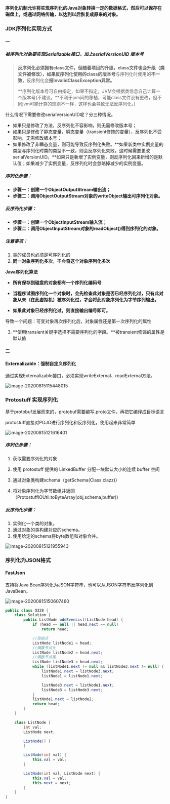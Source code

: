 **序列化机制允许将实现序列化的Java对象转换一定的数据格式，然后可以保存在磁盘上，或通过网络传输，以达到以后恢复成原来的对象。**

### JDK序列化实现方式

#### 一

##### 被序列化对象要实现Serializable接口，加上serialVersionUID 版本号

> **反序列化必须拥有class文件，但随着项目的升级，class文件也会升级（类文件被修改），**如果反序列化使用的**class的版本号**与序列化时使用的**不一致**，反序列化会**报InvalidClassException异常。**
>
> **序列化版本号可自由指定，如果不指定，JVM会根据类信息自己计算一个版本号(不建议，**不利于jvm间的移植，可能class文件没有更改，但不同jvm可能计算的规则不一样，这样也会导致无法反序列化。)

什么情况下需要修改serialVersionUID呢？分三种情况。

- 如果只是修改了方法，反序列化不容影响，则无需修改版本号；
- 如果只是修改了静态变量，瞬态变量（transient修饰的变量），反序列化不受影响，无需修改版本号；
- 如果修改了非瞬态变量，则可能导致反序列化失败。**如果新类中实例变量的类型与序列化时类的类型不一致，则会反序列化失败，这时候需要更改serialVersionUID。**如果只是新增了实例变量，则反序列化回来新增的是默认值；如果减少了实例变量，反序列化时会忽略掉减少的实例变量。

##### 序列化步骤：

- **步骤一：创建一个ObjectOutputStream输出流；**
- **步骤二：调用ObjectOutputStream对象的writeObject输出可序列化对象。**

##### 反序列化步骤：

- **步骤一：创建一个ObjectInputStream输入流；**
- **步骤二：调用ObjectInputStream对象的readObject()得到序列化的对象。**

##### 注意事项：

1. 类的成员也必须是可序列化的
2. **同一对象序列化多次**，不会**将这个对象序列化多次**

**Java序列化算法**

- **所有保存到磁盘的对象都有一个序列化编码号**

- **当程序试图序列化一个对象时，会先检查此对象是否已经序列化过，只有此对象从未（在此虚拟机）被序列化过，才会将此对象序列化为字节序列输出。**
- **如果此对象已经序列化过，则直接输出编号即可。**

导致一个问题：可变对象再次序列化后，对象属性还是第一次序列化的属性

3. **使用transient关键字选择不需要序列化的字段。**被transient修饰的属性是默认值

#### 二

#### Externalizable：强制自定义序列化

通过实现Externalizable接口，必须实现writeExternal、readExternal方法。

![image-20200815115448015](C:\Users\Ori\AppData\Roaming\Typora\typora-user-images\image-20200815115448015.png)



### Protostuff 实现序列化

基于protobuf发展而来的，protobuf需要编写.proto文件，再把它编译成目标语言

protostuff直接对POJO进行序列化和反序列化，使用起来非常简单

![image-20200815121616401](C:\Users\Ori\AppData\Roaming\Typora\typora-user-images\image-20200815121616401.png)

##### 序列化步骤：

1. 获取需要序列化的对象

2. 使用 protostuff 提供的 LinkedBuffer 分配一块默认大小的连续 buffer 空间
3. 通过对象类构建schema（getSchema(Class clazz)）
4. 将对象序列化为字节数组并返回  （ProtostuffIOUtil.toByteArray(obj,schema,buffer)）

##### 反序列化步骤：

1. 实例化一个类的对象。
2. 通过对象的类构建对应的schema。
3. 使用给定的schema将byte数组和对象合并。

![image-20200815121955943](C:\Users\Ori\AppData\Roaming\Typora\typora-user-images\image-20200815121955943.png)

### 序列化为JSON格式

#### FastJson

支持将Java Bean序列化为JSON字符串，也可以从JSON字符串反序列化到JavaBean。

![image-20200815150607460](C:\Users\Ori\AppData\Roaming\Typora\typora-user-images\image-20200815150607460.png)

```java
public class Q328 {
    class Solution {
        public ListNode oddEvenList(ListNode head) {
            if (head == null || head.next == null)
                return head;

            //奇结点
            ListNode listNode1 = head;
            //偶数节点头
            ListNode listNode2 = head.next;
            //偶数节点尾
            ListNode listNode3 = head.next;
            while (listNode1.next != null && listNode3.next != null) {
                listNode1.next = listNode3.next;
                listNode1 = listNode1.next;

                listNode3.next = listNode1.next;
                listNode3 = listNode3.next;
            }
            listNode1.next = listNode2;
            return head;
        }
    }

    class ListNode {
        int val;
        ListNode next;

        ListNode() {
        }

        ListNode(int val) {
            this.val = val;
        }

        ListNode(int val, ListNode next) {
            this.val = val;
            this.next = next;
        }
    }
}
```